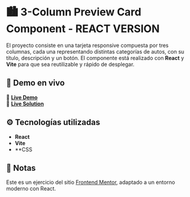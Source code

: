 # 🏙 3-Column Preview Card Component - REACT VERSION

El proyecto consiste en una tarjeta responsive compuesta por tres columnas, cada una representando distintas categorías de autos, con su título, descripción y un botón. El componente está realizado con **React** y **Vite** para que sea reutilizable y rápido de desplegar.

## 🚀 Demo en vivo
🔗 **[Live Demo](https://3-column-react.vercel.app/)**  
🔗 **[Live Solution](https://www.frontendmentor.io/solutions/responsive-3-column-react-css-5toy4jNYOT)**  

## ⚙️ Tecnologías utilizadas

- **React**
- **Vite**
- **CSS

## 📌 Notas

Este es un ejercicio del sitio [Frontend Mentor](https://www.frontendmentor.io/), adaptado a un entorno moderno con React. 

